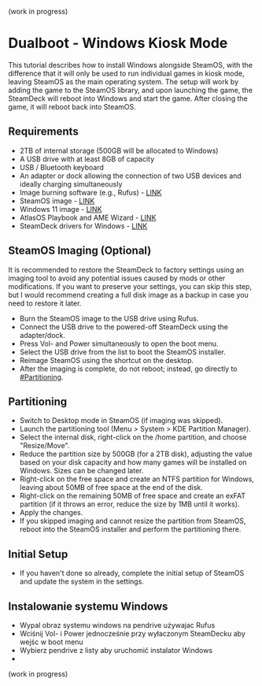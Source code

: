 (work in progress)

# Dualboot - Windows Kiosk Mode
This tutorial describes how to install Windows alongside SteamOS, with the difference that it will only be used to run individual games in kiosk mode, leaving SteamOS as the main operating system. The setup will work by adding the game to the SteamOS library, and upon launching the game, the SteamDeck will reboot into Windows and start the game. After closing the game, it will reboot back into SteamOS.

## Requirements
- 2TB of internal storage (500GB will be allocated to Windows)
- A USB drive with at least 8GB of capacity
- USB / Bluetooth keyboard
- An adapter or dock allowing the connection of two USB devices and ideally charging simultaneously
- Image burning software (e.g., Rufus) - [LINK](https://rufus.ie/)
- SteamOS image - [LINK](https://store.steampowered.com/steamos/download?ver=steamdeck)
- Windows 11 image - [LINK](https://www.microsoft.com/en-us/software-download/windows11)
- AtlasOS Playbook and AME Wizard - [LINK](https://atlasos.net/)
- SteamDeck drivers for Windows - [LINK](https://help.steampowered.com/en/faqs/view/6121-ECCD-D643-BAA8)

## SteamOS Imaging (Optional)
It is recommended to restore the SteamDeck to factory settings using an imaging tool to avoid any potential issues caused by mods or other modifications. If you want to preserve your settings, you can skip this step, but I would recommend creating a full disk image as a backup in case you need to restore it later.
- Burn the SteamOS image to the USB drive using Rufus.
- Connect the USB drive to the powered-off SteamDeck using the adapter/dock.
- Press Vol- and Power simultaneously to open the boot menu.
- Select the USB drive from the list to boot the SteamOS installer.
- Reimage SteamOS using the shortcut on the desktop.
- After the imaging is complete, do not reboot; instead, go directly to [#Partitioning](#partitioning).


## Partitioning
- Switch to Desktop mode in SteamOS (if imaging was skipped).
- Launch the partitioning tool (Menu > System > KDE Partition Manager).
- Select the internal disk, right-click on the /home partition, and choose "Resize/Move".
- Reduce the partition size by 500GB (for a 2TB disk), adjusting the value based on your disk capacity and how many games will be installed on Windows. Sizes can be changed later.
- Right-click on the free space and create an NTFS partition for Windows, leaving about 50MB of free space at the end of the disk.
- Right-click on the remaining 50MB of free space and create an exFAT partition (if it throws an error, reduce the size by 1MB until it works).
- Apply the changes.
- If you skipped imaging and cannot resize the partition from SteamOS, reboot into the SteamOS installer and perform the partitioning there.

## Initial Setup
- If you haven't done so already, complete the initial setup of SteamOS and update the system in the settings.

## Instalowanie systemu Windows
- Wypal obraz systemu windows na pendrive używajac Rufus
- Wciśnij Vol- i Power jednocześnie przy wyłaczonym SteamDecku aby wejśc w boot menu
- Wybierz pendrive z listy aby uruchomić instalator Windows
- 
  
(work in progress)
